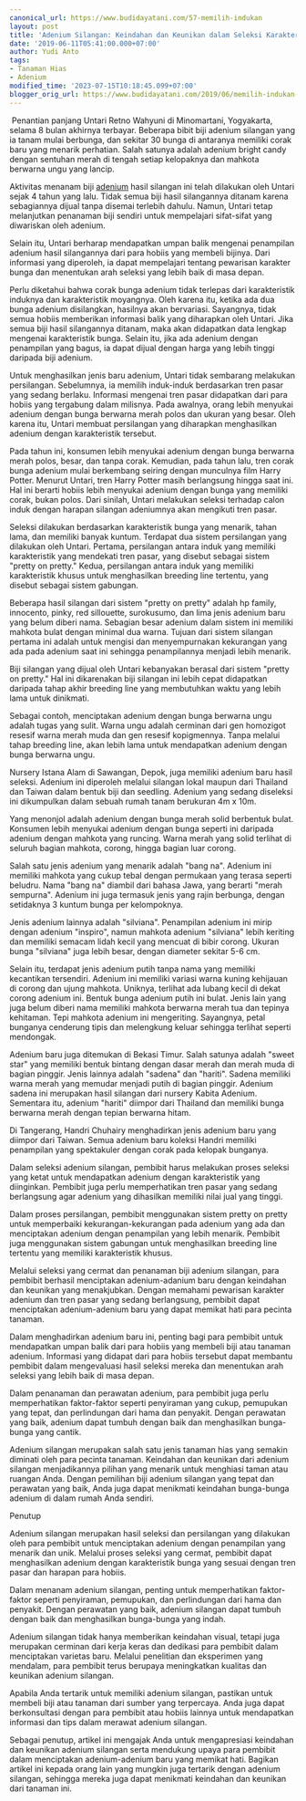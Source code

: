 ```yaml
---
canonical_url: https://www.budidayatani.com/57-memilih-indukan
layout: post
title: 'Adenium Silangan: Keindahan dan Keunikan dalam Seleksi Karakter Bunga'
date: '2019-06-11T05:41:00.000+07:00'
author: Yudi Anto
tags:
- Tanaman Hias
- Adenium
modified_time: '2023-07-15T10:18:45.099+07:00'
blogger_orig_url: https://www.budidayatani.com/2019/06/memilih-indukan-adenium-terbaik-untuk.html
---
```


 Penantian panjang Untari Retno Wahyuni di Minomartani, Yogyakarta, selama 8 bulan akhirnya terbayar. Beberapa bibit biji adenium silangan yang ia tanam mulai berbunga, dan sekitar 30 bunga di antaranya memiliki corak baru yang menarik perhatian. Salah satunya adalah adenium bright candy dengan sentuhan merah di tengah setiap kelopaknya dan mahkota berwarna ungu yang lancip.

Aktivitas menanam biji [adenium](https://www.budidayatani.com/search/label/Adenium) hasil silangan ini telah dilakukan oleh Untari sejak 4 tahun yang lalu. Tidak semua biji hasil silangannya ditanam karena sebagiannya dijual tanpa disemai terlebih dahulu. Namun, Untari tetap melanjutkan penanaman biji sendiri untuk mempelajari sifat-sifat yang diwariskan oleh adenium.

Selain itu, Untari berharap mendapatkan umpan balik mengenai penampilan adenium hasil silangannya dari para hobiis yang membeli bijinya. Dari informasi yang diperoleh, ia dapat mempelajari tentang pewarisan karakter bunga dan menentukan arah seleksi yang lebih baik di masa depan.

Perlu diketahui bahwa corak bunga adenium tidak terlepas dari karakteristik induknya dan karakteristik moyangnya. Oleh karena itu, ketika ada dua bunga adenium disilangkan, hasilnya akan bervariasi. Sayangnya, tidak semua hobiis memberikan informasi balik yang diharapkan oleh Untari. Jika semua biji hasil silangannya ditanam, maka akan didapatkan data lengkap mengenai karakteristik bunga. Selain itu, jika ada adenium dengan penampilan yang bagus, ia dapat dijual dengan harga yang lebih tinggi daripada biji adenium.

Untuk menghasilkan jenis baru adenium, Untari tidak sembarang melakukan persilangan. Sebelumnya, ia memilih induk-induk berdasarkan tren pasar yang sedang berlaku. Informasi mengenai tren pasar didapatkan dari para hobiis yang tergabung dalam milisnya. Pada awalnya, orang lebih menyukai adenium dengan bunga berwarna merah polos dan ukuran yang besar. Oleh karena itu, Untari membuat persilangan yang diharapkan menghasilkan adenium dengan karakteristik tersebut.

Pada tahun ini, konsumen lebih menyukai adenium dengan bunga berwarna merah polos, besar, dan tanpa corak. Kemudian, pada tahun lalu, tren corak bunga adenium mulai berkembang seiring dengan munculnya film Harry Potter. Menurut Untari, tren Harry Potter masih berlangsung hingga saat ini. Hal ini berarti hobiis lebih menyukai adenium dengan bunga yang memiliki corak, bukan polos. Dari sinilah, Untari melakukan seleksi terhadap calon induk dengan harapan silangan adeniumnya akan mengikuti tren pasar.

Seleksi dilakukan berdasarkan karakteristik bunga yang menarik, tahan lama, dan memiliki banyak kuntum. Terdapat dua sistem persilangan yang dilakukan oleh Untari. Pertama, persilangan antara induk yang memiliki karakteristik yang mendekati tren pasar, yang disebut sebagai sistem "pretty on pretty." Kedua, persilangan antara induk yang memiliki karakteristik khusus untuk menghasilkan breeding line tertentu, yang disebut sebagai sistem gabungan.

Beberapa hasil silangan dari sistem "pretty on pretty" adalah hp family, innocento, pinky, red sillouette, surokusumo, dan lima jenis adenium baru yang belum diberi nama. Sebagian besar adenium dalam sistem ini memiliki mahkota bulat dengan minimal dua warna. Tujuan dari sistem silangan pertama ini adalah untuk mengisi dan menyempurnakan kekurangan yang ada pada adenium saat ini sehingga penampilannya menjadi lebih menarik.

Biji silangan yang dijual oleh Untari kebanyakan berasal dari sistem "pretty on pretty." Hal ini dikarenakan biji silangan ini lebih cepat didapatkan daripada tahap akhir breeding line yang membutuhkan waktu yang lebih lama untuk dinikmati.

Sebagai contoh, menciptakan adenium dengan bunga berwarna ungu adalah tugas yang sulit. Warna ungu adalah cerminan dari gen homozigot resesif warna merah muda dan gen resesif kopigmennya. Tanpa melalui tahap breeding line, akan lebih lama untuk mendapatkan adenium dengan bunga berwarna ungu.

Nursery Istana Alam di Sawangan, Depok, juga memiliki adenium baru hasil seleksi. Adenium ini diperoleh melalui silangan lokal maupun dari Thailand dan Taiwan dalam bentuk biji dan seedling. Adenium yang sedang diseleksi ini dikumpulkan dalam sebuah rumah tanam berukuran 4m x 10m.

Yang menonjol adalah adenium dengan bunga merah solid berbentuk bulat. Konsumen lebih menyukai adenium dengan bunga seperti ini daripada adenium dengan mahkota yang runcing. Warna merah yang solid terlihat di seluruh bagian mahkota, corong, hingga bagian luar corong.

Salah satu jenis adenium yang menarik adalah "bang na". Adenium ini memiliki mahkota yang cukup tebal dengan permukaan yang terasa seperti beludru. Nama "bang na" diambil dari bahasa Jawa, yang berarti "merah sempurna". Adenium ini juga termasuk jenis yang rajin berbunga, dengan setidaknya 3 kuntum bunga per kelompoknya.

Jenis adenium lainnya adalah "silviana". Penampilan adenium ini mirip dengan adenium "inspiro", namun mahkota adenium "silviana" lebih keriting dan memiliki semacam lidah kecil yang mencuat di bibir corong. Ukuran bunga "silviana" juga lebih besar, dengan diameter sekitar 5-6 cm.

Selain itu, terdapat jenis adenium putih tanpa nama yang memiliki kecantikan tersendiri. Adenium ini memiliki variasi warna kuning kehijauan di corong dan ujung mahkota. Uniknya, terlihat ada lubang kecil di dekat corong adenium ini. Bentuk bunga adenium putih ini bulat. Jenis lain yang juga belum diberi nama memiliki mahkota berwarna merah tua dan tepinya kehitaman. Tepi mahkota adenium ini mengeriting. Sayangnya, petal bunganya cenderung tipis dan melengkung keluar sehingga terlihat seperti mendongak.

Adenium baru juga ditemukan di Bekasi Timur. Salah satunya adalah "sweet star" yang memiliki bentuk bintang dengan dasar merah dan merah muda di bagian pinggir. Jenis lainnya adalah "sadena" dan "hariti". Sadena memiliki warna merah yang memudar menjadi putih di bagian pinggir. Adenium sadena ini merupakan hasil silangan dari nursery Kabita Adenium. Sementara itu, adenium "hariti" diimpor dari Thailand dan memiliki bunga berwarna merah dengan tepian berwarna hitam.

Di Tangerang, Handri Chuhairy menghadirkan jenis adenium baru yang diimpor dari Taiwan. Semua adenium baru koleksi Handri memiliki penampilan yang spektakuler dengan corak pada kelopak bunganya.

Dalam seleksi adenium silangan, pembibit harus melakukan proses seleksi yang ketat untuk mendapatkan adenium dengan karakteristik yang diinginkan. Pembibit juga perlu memperhatikan tren pasar yang sedang berlangsung agar adenium yang dihasilkan memiliki nilai jual yang tinggi.

Dalam proses persilangan, pembibit menggunakan sistem pretty on pretty untuk memperbaiki kekurangan-kekurangan pada adenium yang ada dan menciptakan adenium dengan penampilan yang lebih menarik. Pembibit juga menggunakan sistem gabungan untuk menghasilkan breeding line tertentu yang memiliki karakteristik khusus.

Melalui seleksi yang cermat dan penanaman biji adenium silangan, para pembibit berhasil menciptakan adenium-adanium baru dengan keindahan dan keunikan yang menakjubkan. Dengan memahami pewarisan karakter adenium dan tren pasar yang sedang berlangsung, pembibit dapat menciptakan adenium-adenium baru yang dapat memikat hati para pecinta tanaman.

Dalam menghadirkan adenium baru ini, penting bagi para pembibit untuk mendapatkan umpan balik dari para hobiis yang membeli biji atau tanaman adenium. Informasi yang didapat dari para hobiis tersebut dapat membantu pembibit dalam mengevaluasi hasil seleksi mereka dan menentukan arah seleksi yang lebih baik di masa depan.

Dalam penanaman dan perawatan adenium, para pembibit juga perlu memperhatikan faktor-faktor seperti penyiraman yang cukup, pemupukan yang tepat, dan perlindungan dari hama dan penyakit. Dengan perawatan yang baik, adenium dapat tumbuh dengan baik dan menghasilkan bunga-bunga yang cantik.

Adenium silangan merupakan salah satu jenis tanaman hias yang semakin diminati oleh para pecinta tanaman. Keindahan dan keunikan dari adenium silangan menjadikannya pilihan yang menarik untuk menghiasi taman atau ruangan Anda. Dengan pemilihan biji adenium silangan yang tepat dan perawatan yang baik, Anda juga dapat menikmati keindahan bunga-bunga adenium di dalam rumah Anda sendiri.

Penutup

Adenium silangan merupakan hasil seleksi dan persilangan yang dilakukan oleh para pembibit untuk menciptakan adenium dengan penampilan yang menarik dan unik. Melalui proses seleksi yang cermat, pembibit dapat menghasilkan adenium dengan karakteristik bunga yang sesuai dengan tren pasar dan harapan para hobiis.

Dalam menanam adenium silangan, penting untuk memperhatikan faktor-faktor seperti penyiraman, pemupukan, dan perlindungan dari hama dan penyakit. Dengan perawatan yang baik, adenium silangan dapat tumbuh dengan baik dan menghasilkan bunga-bunga yang indah.

Adenium silangan tidak hanya memberikan keindahan visual, tetapi juga merupakan cerminan dari kerja keras dan dedikasi para pembibit dalam menciptakan varietas baru. Melalui penelitian dan eksperimen yang mendalam, para pembibit terus berupaya meningkatkan kualitas dan keunikan adenium silangan.

Apabila Anda tertarik untuk memiliki adenium silangan, pastikan untuk membeli biji atau tanaman dari sumber yang terpercaya. Anda juga dapat berkonsultasi dengan para pembibit atau hobiis lainnya untuk mendapatkan informasi dan tips dalam merawat adenium silangan.

Sebagai penutup, artikel ini mengajak Anda untuk mengapresiasi keindahan dan keunikan adenium silangan serta mendukung upaya para pembibit dalam menciptakan adenium-adenium baru yang memikat hati. Bagikan artikel ini kepada orang lain yang mungkin juga tertarik dengan adenium silangan, sehingga mereka juga dapat menikmati keindahan dan keunikan dari tanaman ini.

